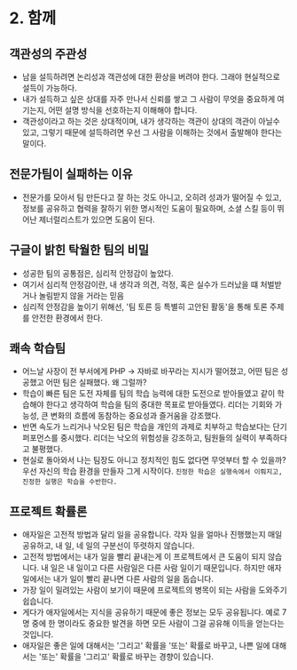 # 2. 함께 
## 객관성의 주관성
+ 남을 설득하려면 논리성과 객관성에 대한 환상을 버려야 한다. 그래야 현실적으로 설득이 가능하다.
+ 내가 설득하고 싶은 상대를 자주 만나서 신뢰를 쌓고 그 사람이 무엇을 중요하게 여기는지, 어떤 설명 방식을
선호하는지 이해해야 합니다.
+ 객관성이라고 하는 것은 상대적이며, 내가 생각하는 객관이 상대의 객관이 아닐수 있고, 그렇기 때문에 설득하려면
우선 그 사람을 이해하는 것에서 출발해야 한다는 말이다.

## 전문가팀이 실패하는 이유
+ 전문가를 모아서 팀 만든다고 잘 하는 것도 아니고, 오히려 성과가 떨어질 수 있고, 
정보를 공유하고 협력을 잘하기 위한 명시적인 도움이 필요하며, 소셜 스킬 등이 뛰어난 제너럴리스트가 있으면 도움이 된다.

## 구글이 밝힌 탁월한 팀의 비밀
+ 성공한 팀의 공통점은, 심리적 안정감이 높았다.
+ 여기서 심리적 안정감이란, 내 생각과 의견, 걱정, 혹은 실수가 드러났을 떄 처벌받거나 놀림받지 않을 거라는 믿음
+ 심리적 안정감을 높이기 위해선, '팀 토른 등 특별히 고안된 활동'을 통해 토론 주제를 안전한 환경에서 한다.

## 쾌속 학습팀
+ 어느날 사장이 전 부서에게 PHP -> 자바로 바꾸라는 지시가 떨어졌고, 어떤 팀은 성공했고 어떤 팀은 실패했다. 왜 그럴까?
+ 학습이 빠른 팀은 도전 자체를 팀의 학습 능력에 대한 도전으로 받아들였고 같이 학습해야 한다고 생각하여 학습을
팀의 중대한 목표로 받아들였다. 리더는 기회와 가능성, 큰 변화의 흐름에 동참하는 중요성과 즐거움을 강조했다.
+ 반면 속도가 느리거나 낙오된 팀은 학습을 개인의 과제로 치부하고 학습보다는 단기 퍼포먼스를 중시했다.
리더는 낙오의 위험성을 강조하고, 팀원들의 실력이 부족하다고 불평했다. 
+ 현실로 돌아와서 나는 팀장도 아니고 정치적인 힘도 없다면 무엇부터 할 수 있을까? 우선 자신의 학습 환경을 만들자
그게 시작이다. `진정한 학습은 실행속에서 이뤄지고, 진정한 실행은 학습을 수반한다.`

## 프로젝트 확률론
+ 애자일은 고전적 방법과 달리 일을 공유합니다. 각자 일을 얼마나 진행했는지 매일 공유하고, 내 일, 네 일의 구분선이 뚜렷하지 않습니다.
+ 고전적 방법에서는 내가 일을 빨리 끝내는게 이 프로젝트에서 큰 도움이 되지 않습니다. 내 일은 내 일이고
다른 사람일은 다른 사람 일이기 때문입니다. 하지만 애자일에서는 내가 일이 빨리 끝나면 다른 사람의 일을 돕습니다.
+ 가장 일이 밀려있는 사람이 보기이 때문에 프로젝트의 병목이 되는 사람을 도와주기 쉽습니다.
+ 게다가 애자일에서는 지식을 공유하기 때문에 좋은 정보는 모두 공유됩니다. 예로 7명 중에 한 명이라도 중요한
발견을 하면 모든 사람이 그걸 공유해 이득을 얻는다는 것입니다.
+ 애자일은 좋은 일에 대해서는 '그리고' 확률을 '또는' 확률로 바꾸고, 나쁜 일에 대해서는 '또는' 확률을 '그리고'
확률로 바꾸는 경향이 있습니다.
